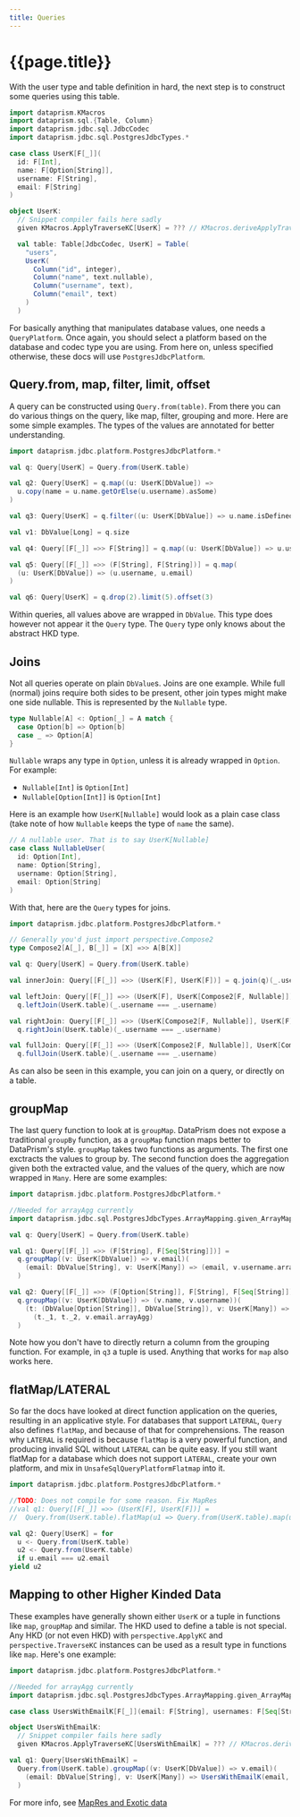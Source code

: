 ```yaml
---
title: Queries
---
```


# {{page.title}}

With the user type and table definition in hard, the next step is to construct some queries using this table.

```scala 3 sc-name:User.scala
import dataprism.KMacros
import dataprism.sql.{Table, Column}
import dataprism.jdbc.sql.JdbcCodec
import dataprism.jdbc.sql.PostgresJdbcTypes.*

case class UserK[F[_]](
  id: F[Int],
  name: F[Option[String]],
  username: F[String],
  email: F[String]
)

object UserK:
  // Snippet compiler fails here sadly
  given KMacros.ApplyTraverseKC[UserK] = ??? // KMacros.deriveApplyTraverseKC[UserK]

  val table: Table[JdbcCodec, UserK] = Table(
    "users",
    UserK(
      Column("id", integer),
      Column("name", text.nullable),
      Column("username", text),
      Column("email", text)
    )
  )
```

For basically anything that manipulates database values, one needs a `QueryPlatform`. Once again,
you
should select a platform based on the database and codec type you are using. From here on, unless
specified otherwise, these docs will use `PostgresJdbcPlatform`.

## Query.from, map, filter, limit, offset

A query can be constructed using `Query.from(table)`. From there you can do various things on the
query, like map, filter, grouping and more. Here are some simple examples. The types of the values
are annotated for better understanding.

```scala 3 sc-compile-with:User.scala
import dataprism.jdbc.platform.PostgresJdbcPlatform.*

val q: Query[UserK] = Query.from(UserK.table)

val q2: Query[UserK] = q.map((u: UserK[DbValue]) =>
  u.copy(name = u.name.getOrElse(u.username).asSome)
)

val q3: Query[UserK] = q.filter((u: UserK[DbValue]) => u.name.isDefined)

val v1: DbValue[Long] = q.size

val q4: Query[[F[_]] =>> F[String]] = q.map((u: UserK[DbValue]) => u.username)

val q5: Query[[F[_]] =>> (F[String], F[String])] = q.map(
  (u: UserK[DbValue]) => (u.username, u.email)
)

val q6: Query[UserK] = q.drop(2).limit(5).offset(3)
``` 

Within queries, all values above are wrapped in `DbValue`. This type does however not appear it the
`Query` type. The `Query` type only knows about the abstract HKD type.

## Joins

Not all queries operate on plain `DbValue`s. Joins are one example. While full (normal) joins
require both sides to be present, other join types might make one side nullable. This is represented
by the `Nullable` type.

```scala 3
type Nullable[A] <: Option[_] = A match {
  case Option[b] => Option[b]
  case _ => Option[A]
}
```

`Nullable` wraps any type in `Option`, unless it is already wrapped in `Option`. For example:

* `Nullable[Int]` is `Option[Int]`
* `Nullable[Option[Int]]` is `Option[Int]`

Here is an example how `UserK[Nullable]` would look as a plain case class (take note of how
`Nullable` keeps the type of `name` the same).

```scala 3
// A nullable user. That is to say UserK[Nullable] 
case class NullableUser(
  id: Option[Int],
  name: Option[String],
  username: Option[String],
  email: Option[String]
)
```

With that, here are the `Query` types for joins.

```scala 3 sc-compile-with:User.scala
import dataprism.jdbc.platform.PostgresJdbcPlatform.*

// Generally you'd just import perspective.Compose2
type Compose2[A[_], B[_]] = [X] =>> A[B[X]]

val q: Query[UserK] = Query.from(UserK.table)

val innerJoin: Query[[F[_]] =>> (UserK[F], UserK[F])] = q.join(q)(_.username === _.username)

val leftJoin: Query[[F[_]] =>> (UserK[F], UserK[Compose2[F, Nullable]])] =
  q.leftJoin(UserK.table)(_.username === _.username)

val rightJoin: Query[[F[_]] =>> (UserK[Compose2[F, Nullable]], UserK[F])] =
  q.rightJoin(UserK.table)(_.username === _.username)

val fullJoin: Query[[F[_]] =>> (UserK[Compose2[F, Nullable]], UserK[Compose2[F, Nullable]])] =
  q.fullJoin(UserK.table)(_.username === _.username)
```

As can also be seen in this example, you can join on a query, or directly on a table.

## groupMap

The last query function to look at is `groupMap`. DataPrism does not expose a
traditional `groupBy` function, as a `groupMap` function maps better to DataPrism's style.
`groupMap` takes two functions as arguments. The first one exctracts the values to group by.
The second function does the aggregation given both the extracted value, and the values of the
query, which are now wrapped in `Many`. Here are some examples:

```scala 3 sc-compile-with:User.scala
import dataprism.jdbc.platform.PostgresJdbcPlatform.*

//Needed for arrayAgg currently
import dataprism.jdbc.sql.PostgresJdbcTypes.ArrayMapping.given_ArrayMapping_A

val q: Query[UserK] = Query.from(UserK.table)

val q1: Query[[F[_]] =>> (F[String], F[Seq[String]])] =
  q.groupMap((v: UserK[DbValue]) => v.email)(
    (email: DbValue[String], v: UserK[Many]) => (email, v.username.arrayAgg)
  )

val q2: Query[[F[_]] =>> (F[Option[String]], F[String], F[Seq[String]])] =
  q.groupMap((v: UserK[DbValue]) => (v.name, v.username))(
    (t: (DbValue[Option[String]], DbValue[String]), v: UserK[Many]) =>
      (t._1, t._2, v.email.arrayAgg)
  )
```

Note how you don't have to directly return a column from the grouping function. For example, in `q3`
a tuple is used. Anything that works for `map` also works here.

## flatMap/LATERAL

So far the docs have looked at direct function application on the queries, resulting in an
applicative style. For databases that support `LATERAL`, `Query` also defines `flatMap`, and 
because of that for comprehensions. The reason why `LATERAL` is required is because `flatMap` is a 
very powerful function, and producing invalid SQL without `LATERAL` can be quite easy. If you still
want flatMap for a database which does not support `LATERAL`, create your own platform, and mix in
`UnsafeSqlQueryPlatformFlatmap` into it.

```scala 3 sc-compile-with:User.scala
import dataprism.jdbc.platform.PostgresJdbcPlatform.*

//TODO: Does not compile for some reason. Fix MapRes
//val q1: Query[[F[_]] =>> (UserK[F], UserK[F])] =
//  Query.from(UserK.table).flatMap(u1 => Query.from(UserK.table).map(u2 => (u1, u2)))

val q2: Query[UserK] = for
  u <- Query.from(UserK.table)
  u2 <- Query.from(UserK.table)
  if u.email === u2.email
yield u2
```

## Mapping to other Higher Kinded Data

These examples have generally shown either `UserK` or a tuple in functions like `map`, `groupMap`
and similar. The HKD used to define a table is not special. Any HKD (or not even HKD)
with `perspective.ApplyKC` and `perspective.TraverseKC` instances can be used as a result type in
functions like `map`. Here's one example:

```scala 3 sc-compile-with:User.scala
import dataprism.jdbc.platform.PostgresJdbcPlatform.*

//Needed for arrayAgg currently
import dataprism.jdbc.sql.PostgresJdbcTypes.ArrayMapping.given_ArrayMapping_A

case class UsersWithEmailK[F[_]](email: F[String], usernames: F[Seq[String]])

object UsersWithEmailK:
  // Snippet compiler fails here sadly
  given KMacros.ApplyTraverseKC[UsersWithEmailK] = ??? // KMacros.deriveApplyTraverseKC[UsersWithEmailK]

val q1: Query[UsersWithEmailK] =
  Query.from(UserK.table).groupMap((v: UserK[DbValue]) => v.email)(
    (email: DbValue[String], v: UserK[Many]) => UsersWithEmailK(email, v.username.arrayAgg)
  )
```

For more info, see [MapRes and Exotic data](/07_mapres_exotic_data.md)
